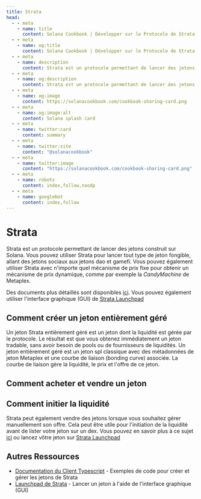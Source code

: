 ```yaml
---
title: Strata
head:
  - - meta
    - name: title
      content: Solana Cookbook | Développer sur le Protocole de Strata
  - - meta
    - name: og:title
      content: Solana Cookbook | Développer sur le Protocole de Strata
  - - meta
    - name: description
      content: Strata est un protocole permettant de lancer des jetons sur Solana. Apprenez à utiliser et à construire par-dessus Strata.
  - - meta
    - name: og:description
      content: Strata est un protocole permettant de lancer des jetons sur Solana. Apprenez à utiliser et à construire par-dessus Strata.
  - - meta
    - name: og:image
      content: https://solanacookbook.com/cookbook-sharing-card.png
  - - meta
    - name: og:image:alt
      content: Solana splash card
  - - meta
    - name: twitter:card
      content: summary
  - - meta
    - name: twitter:site
      content: "@solanacookbook"
  - - meta
    - name: twitter:image
      content: "https://solanacookbook.com/cookbook-sharing-card.png"
  - - meta
    - name: robots
      content: index,follow,noodp
  - - meta
    - name: googlebot
      content: index,follow
---
```


# Strata

Strata est un protocole permettant de lancer des jetons construit sur Solana. Vous pouvez utiliser Strata pour lancer tout type de jeton fongible, allant des jetons sociaux aux jetons dao et gamefi. Vous pouvez également utiliser Strata avec n'importe quel mécanisme de prix fixe pour obtenir un mécanisme de prix dynamique, comme par exemple la *CandyMachine* de Metaplex.

Des documents plus détaillés sont disponibles [ici](docs.strataprotocol.com). Vous pouvez également utiliser l'interface graphique (GUI) de [Strata Launchpad](app.strataprotocol.com)

## Comment créer un jeton entièrement géré

Un jeton Strata entièrement géré est un jeton dont la liquidité est gérée par le protocole. Le résultat est que vous obtenez immédiatement un jeton tradable, sans avoir besoin de pools ou de fournisseurs de liquidités. Un jeton entièrement géré est un jeton spl classique avec des métadonnées de jeton Metaplex et une courbe de liaison (bonding curve) associée.
La courbe de liaison gère la liquidité, le prix et l'offre de ce jeton.

<SolanaCodeGroup>
  <SolanaCodeGroupItem title="TS" active>

  <template v-slot:default>

@[code](@/code/strata/fully-managed/create-token.en.ts)

  </template>

  <template v-slot:preview>

@[code](@/code/strata/fully-managed/create-token.preview.en.ts)

  </template>

  </SolanaCodeGroupItem>

</SolanaCodeGroup>

## Comment acheter et vendre un jeton

<SolanaCodeGroup>
  <SolanaCodeGroupItem title="TS" active>

  <template v-slot:default>

@[code](@/code/strata/fully-managed/buy-token.en.ts)

  </template>

  <template v-slot:preview>

@[code](@/code/strata/fully-managed/buy-token.preview.en.ts)

  </template>

  </SolanaCodeGroupItem>

</SolanaCodeGroup>


<SolanaCodeGroup>
  <SolanaCodeGroupItem title="TS" active>

  <template v-slot:default>

@[code](@/code/strata/fully-managed/sell-token.en.ts)

  </template>

  <template v-slot:preview>

@[code](@/code/strata/fully-managed/sell-token.preview.en.ts)

  </template>

  </SolanaCodeGroupItem>

</SolanaCodeGroup>

## Comment initier la liquidité

Strata peut également vendre des jetons lorsque vous souhaitez gérer manuellement son offre. Cela peut être utile pour l'initiation de la liquidité avant de lister votre jeton sur un dex. Vous pouvez en savoir plus à ce sujet [ici](https://docs.strataprotocol.com/marketplace/lbc) ou lancez vôtre jeton sur [Strata Launchpad](app.strataprotocol.com)


<SolanaCodeGroup>
  <SolanaCodeGroupItem title="TS" active>

  <template v-slot:default>

@[code](@/code/strata/lbc/create.en.ts)

  </template>

  <template v-slot:preview>

@[code](@/code/strata/lbc/create.preview.en.ts)

  </template>

  </SolanaCodeGroupItem>

</SolanaCodeGroup>

## Autres Ressources

- [Documentation du Client Typescript](https://docs.strataprotocol.com) - Exemples de code pour créer et gérer les jetons de Strata
- [Launchpad de Strata](https://app.strataprotocol.com/launchpad) - Lancer un jeton à l'aide de l'interface graphique (GUI)
